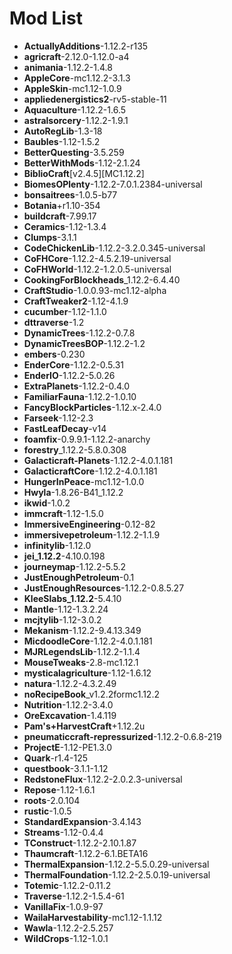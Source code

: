 # Mod List

- **ActuallyAdditions**-1.12.2-r135
- **agricraft**-2.12.0-1.12.0-a4
- **animania**-1.12.2-1.4.8
- **AppleCore**-mc1.12.2-3.1.3
- **AppleSkin**-mc1.12-1.0.9
- **appliedenergistics2**-rv5-stable-11
- **Aquaculture**-1.12.2-1.6.5
- **astralsorcery**-1.12.2-1.9.1
- **AutoRegLib**-1.3-18
- **Baubles**-1.12-1.5.2
- **BetterQuesting**-3.5.259
- **BetterWithMods**-1.12-2.1.24
- **BiblioCraft**[v2.4.5][MC1.12.2]
- **BiomesOPlenty**-1.12.2-7.0.1.2384-universal
- **bonsaitrees**-1.0.5-b77
- **Botania**+r1.10-354
- **buildcraft**-7.99.17
- **Ceramics**-1.12-1.3.4
- **Clumps**-3.1.1
- **CodeChickenLib**-1.12.2-3.2.0.345-universal
- **CoFHCore**-1.12.2-4.5.2.19-universal
- **CoFHWorld**-1.12.2-1.2.0.5-universal
- **CookingForBlockheads**_1.12.2-6.4.40
- **CraftStudio**-1.0.0.93-mc1.12-alpha
- **CraftTweaker2**-1.12-4.1.9
- **cucumber**-1.12-1.1.0
- **dttraverse**-1.2
- **DynamicTrees**-1.12.2-0.7.8
- **DynamicTreesBOP**-1.12.2-1.2
- **embers**-0.230
- **EnderCore**-1.12.2-0.5.31
- **EnderIO**-1.12.2-5.0.26
- **ExtraPlanets**-1.12.2-0.4.0
- **FamiliarFauna**-1.12.2-1.0.10
- **FancyBlockParticles**-1.12.x-2.4.0
- **Farseek**-1.12-2.3
- **FastLeafDecay**-v14
- **foamfix**-0.9.9.1-1.12.2-anarchy
- **forestry**_1.12.2-5.8.0.308
- **Galacticraft-Planets**-1.12.2-4.0.1.181
- **GalacticraftCore**-1.12.2-4.0.1.181
- **HungerInPeace**-mc1.12-1.0.0
- **Hwyla**-1.8.26-B41_1.12.2
- **ikwid**-1.0.2
- **immcraft**-1.12-1.5.0
- **ImmersiveEngineering**-0.12-82
- **immersivepetroleum**-1.12.2-1.1.9
- **infinitylib**-1.12.0
- **jei_1.12.2**-4.10.0.198
- **journeymap**-1.12.2-5.5.2
- **JustEnoughPetroleum**-0.1
- **JustEnoughResources**-1.12.2-0.8.5.27
- **KleeSlabs_1.12.2**-5.4.10
- **Mantle**-1.12-1.3.2.24
- **mcjtylib**-1.12-3.0.2
- **Mekanism**-1.12.2-9.4.13.349
- **MicdoodleCore**-1.12.2-4.0.1.181
- **MJRLegendsLib**-1.12.2-1.1.4
- **MouseTweaks**-2.8-mc1.12.1
- **mysticalagriculture**-1.12-1.6.12
- **natura**-1.12.2-4.3.2.49
- **noRecipeBook**_v1.2.2formc1.12.2
- **Nutrition**-1.12.2-3.4.0
- **OreExcavation**-1.4.119
- **Pam's+HarvestCraft**+1.12.2u
- **pneumaticcraft-repressurized**-1.12.2-0.6.8-219
- **ProjectE**-1.12-PE1.3.0
- **Quark**-r1.4-125
- **questbook**-3.1.1-1.12
- **RedstoneFlux**-1.12.2-2.0.2.3-universal
- **Repose**-1.12-1.6.1
- **roots**-2.0.104
- **rustic**-1.0.5
- **StandardExpansion**-3.4.143
- **Streams**-1.12-0.4.4
- **TConstruct**-1.12.2-2.10.1.87
- **Thaumcraft**-1.12.2-6.1.BETA16
- **ThermalExpansion**-1.12.2-5.5.0.29-universal
- **ThermalFoundation**-1.12.2-2.5.0.19-universal
- **Totemic**-1.12.2-0.11.2
- **Traverse**-1.12.2-1.5.4-61
- **VanillaFix**-1.0.9-97
- **WailaHarvestability**-mc1.12-1.1.12
- **Wawla**-1.12.2-2.5.257
- **WildCrops**-1.12-1.0.1
